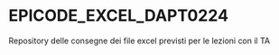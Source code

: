 # EPICODE_EXCEL_DAPT0224
Repository delle consegne dei file excel previsti per le lezioni con il TA
